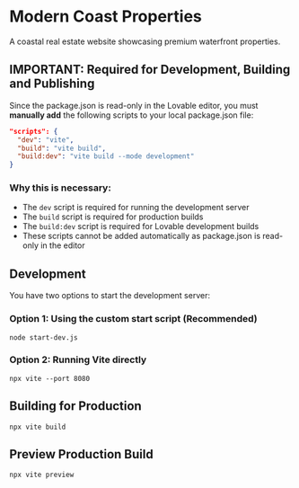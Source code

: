 
# Modern Coast Properties

A coastal real estate website showcasing premium waterfront properties.

## IMPORTANT: Required for Development, Building and Publishing

Since the package.json is read-only in the Lovable editor, you must **manually add** the following scripts to your local package.json file:

```json
"scripts": {
  "dev": "vite",
  "build": "vite build",
  "build:dev": "vite build --mode development"
}
```

### Why this is necessary:
- The `dev` script is required for running the development server
- The `build` script is required for production builds
- The `build:dev` script is required for Lovable development builds
- These scripts cannot be added automatically as package.json is read-only in the editor

## Development

You have two options to start the development server:

### Option 1: Using the custom start script (Recommended)
```
node start-dev.js
```

### Option 2: Running Vite directly
```
npx vite --port 8080
```

## Building for Production
```
npx vite build
```

## Preview Production Build
```
npx vite preview
```
